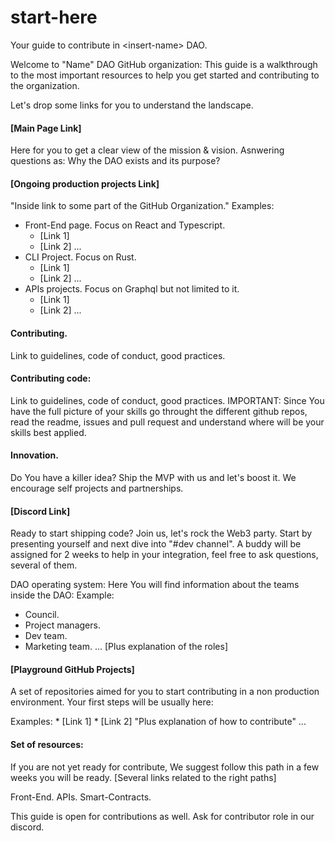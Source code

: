 # start-here
Your guide to contribute in &lt;insert-name> DAO.

Welcome to "Name" DAO GitHub organization: 
This guide is a walkthrough to the most important resources to help you get started and contributing to the organization.

Let's drop some links for you to understand the landscape.

#### [Main Page Link] 
Here for you to get a clear view of the mission & vision.
Asnwering questions as: Why the DAO exists and its purpose?

#### [Ongoing production projects Link] 
"Inside link to some part of the GitHub Organization."
Examples:
  * Front-End page. Focus on React and Typescript.
    * [Link 1]
    * [Link 2]
    ...
  * CLI Project. Focus on Rust.
    * [Link 1]
    * [Link 2]
    ...
  * APIs projects. Focus on Graphql but not limited to it.
    * [Link 1]
    * [Link 2]
    ...

#### Contributing.
Link to guidelines, code of conduct, good practices.

#### Contributing code:
Link to guidelines, code of conduct, good practices.
IMPORTANT: Since You have the full picture of your skills go throught the different github repos, read the readme, issues and pull request and understand where will be your skills best applied.

#### Innovation.
Do You have a killer idea? Ship the MVP with us and let's boost it.
We encourage self projects and partnerships.

#### [Discord Link] 
Ready to start shipping code? Join us, let's rock the Web3 party. Start by presenting yourself and next dive into "#dev channel".
A buddy will be assigned for <time-frame> 2 weeks to help in your integration, feel free to ask questions, several of them.

DAO operating system:
Here You will find information about the teams inside the DAO:
Example:
 * Council. 
 * Project managers.
 * Dev team.
 * Marketing team.
 ...
[Plus explanation of the roles]

#### [Playground GitHub Projects]
A set of repositories aimed for you to start contributing in a non production environment. Your first steps will be usually here:

Examples:
    * [Link 1] 
    * [Link 2]
    "Plus explanation of how to contribute"
    ...
    
    
#### Set of resources:
If you are not yet ready for contribute, We suggest follow this path in a few weeks you will be ready.
[Several links related to the right paths]

Front-End.
APIs.
Smart-Contracts.

This guide is open for contributions as well.
Ask for contributor role in our discord.
